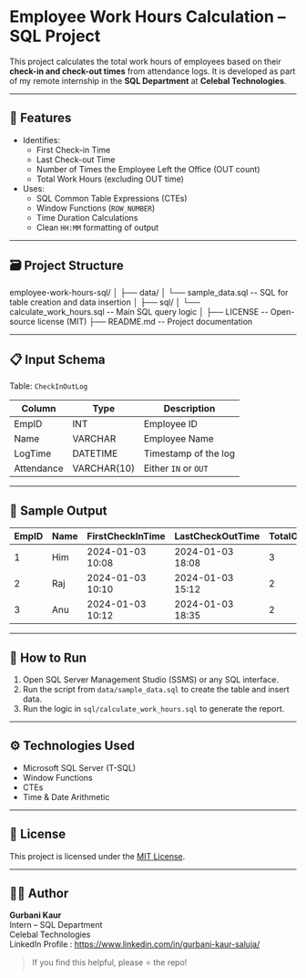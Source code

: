 # Employee Work Hours Calculation – SQL Project

This project calculates the total work hours of employees based on their **check-in and check-out times** from attendance logs. It is developed as part of my remote internship in the **SQL Department** at **Celebal Technologies**.

---

## 📌 Features

- Identifies:
  - First Check-in Time
  - Last Check-out Time
  - Number of Times the Employee Left the Office (OUT count)
  - Total Work Hours (excluding OUT time)
- Uses:
  - SQL Common Table Expressions (CTEs)
  - Window Functions (`ROW_NUMBER`)
  - Time Duration Calculations
  - Clean `HH:MM` formatting of output

---

## 🗃️ Project Structure
employee-work-hours-sql/
│
├── data/
│ └── sample_data.sql -- SQL for table creation and data insertion
│
├── sql/
│ └── calculate_work_hours.sql -- Main SQL query logic
│
├── LICENSE -- Open-source license (MIT)
├── README.md -- Project documentation


---

## 📋 Input Schema

Table: `CheckInOutLog`

| Column     | Type        | Description               |
|------------|-------------|---------------------------|
| EmpID      | INT         | Employee ID               |
| Name       | VARCHAR     | Employee Name             |
| LogTime    | DATETIME    | Timestamp of the log      |
| Attendance | VARCHAR(10) | Either `IN` or `OUT`      |

---

## 🧮 Sample Output

| EmpID | Name | FirstCheckInTime     | LastCheckOutTime    | TotalOutCount | TotalWorkHours |
|-------|------|----------------------|----------------------|----------------|----------------|
| 1     | Him  | 2024-01-03 10:08     | 2024-01-03 18:08     | 3              | 06:07          |
| 2     | Raj  | 2024-01-03 10:10     | 2024-01-03 15:12     | 2              | 04:49          |
| 3     | Anu  | 2024-01-03 10:12     | 2024-01-03 18:35     | 2              | 08:18          |

---

## 🚀 How to Run

1. Open SQL Server Management Studio (SSMS) or any SQL interface.
2. Run the script from `data/sample_data.sql` to create the table and insert data.
3. Run the logic in `sql/calculate_work_hours.sql` to generate the report.

---

## ⚙️ Technologies Used

- Microsoft SQL Server (T-SQL)
- Window Functions
- CTEs
- Time & Date Arithmetic

---

## 📄 License

This project is licensed under the [MIT License](./LICENSE).

---

## 🙋‍♂️ Author

**Gurbani Kaur**  
Intern – SQL Department  
Celebal Technologies  
LinkedIn Profile : https://www.linkedin.com/in/gurbani-kaur-saluja/


> If you find this helpful, please ⭐️ the repo!


